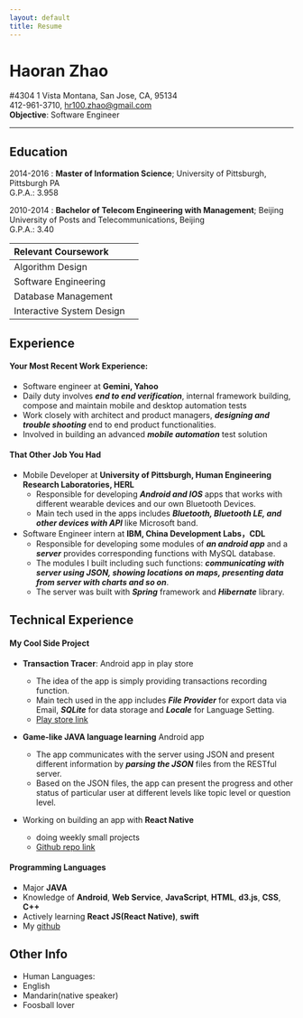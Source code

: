 ```yaml
---
layout: default
title: Resume
---
```

# Haoran Zhao
#4304 1 Vista Montana, San Jose, CA, 95134  
412-961-3710,  hr100.zhao@gmail.com  
**Objective**: Software Engineer
* * *
## Education
2014-2016
:   **Master of Information Science**; University of Pittsburgh, Pittsburgh PA  
G.P.A.: 3.958

2010-2014
:   **Bachelor of Telecom Engineering with Management**; Beijing University of Posts and Telecommunications, Beijing  
G.P.A.: 3.40

|    **Relevant Coursework**       |                                  |  
|:----------------------------------- |:----------------------------------- |  
| Algorithm Design           || Data Structure                      |  
| Software Engineering       || Web Service & Distributed Computing |  
| Database Management        || Client-Server System                |  
| Interactive System Design  || Cloud Computing                     |  



## Experience
#### Your Most Recent Work Experience:
- Software engineer at **Gemini, Yahoo**
 - Daily duty involves ***end to end verification***, internal framework building, compose and maintain mobile and desktop automation tests
 - Work closely with architect and product managers, ***designing and trouble shooting*** end to end product functionalities.
 - Involved in building an advanced ***mobile automation*** test solution

#### That Other Job You Had
-   Mobile Developer at **University of Pittsburgh, Human Engineering Research Laboratories, HERL**  
    - Responsible for developing ***Android and IOS*** apps that works with different wearable devices and our own Bluetooth Devices.
    - Main tech used in the apps includes ***Bluetooth, Bluetooth LE, and other devices with API*** like Microsoft band.
- Software Engineer intern at **IBM, China Development Labs，CDL**
  - Responsible for developing some modules of ***an android app*** and a ***server*** provides corresponding functions with MySQL database.
  - The modules I built including such functions: ***communicating with server using JSON, showing locations on maps, presenting data from server with charts and so on***.
  - The server was built with ***Spring*** framework and ***Hibernate*** library.

## Technical Experience
#### My Cool Side Project  
- **Transaction Tracer**: Android app in play store  
  - The idea of the app is simply providing transactions recording function.
  - Main tech used in the app includes ***File Provider*** for export data via Email, ***SQLite*** for data storage and ***Locale*** for Language Setting.
  - [Play store link](https://play.google.com/store/apps/details?id=net.haoranzhao.jilizhang)  


- **Game-like JAVA language learning** Android app
  - The app communicates with the server using JSON and present different information by ***parsing the JSON*** files from the RESTful server.
  - Based on the JSON files, the app can present the progress and other status of particular user at different levels like topic level or question level.


- Working on building an app with **React Native**
  - doing weekly small projects
  - [Github repo link](https://github.com/haoranzz)

#### Programming Languages  
- Major **JAVA**  
- Knowledge of  **Android**, **Web Service**, **JavaScript**, **HTML**, **d3.js**, **CSS**, **C++**  
- Actively learning **React JS(React Native)**, **swift**  
- My [github](https://github.com/haoranzz)

## Other Info
- Human Languages:
 - English
 - Mandarin(native speaker)
- Foosball lover
